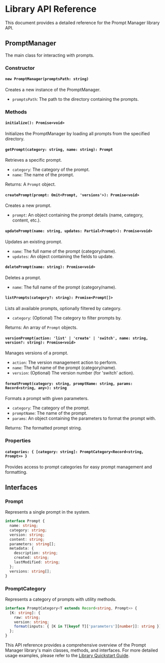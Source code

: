 # Library API Reference

This document provides a detailed reference for the Prompt Manager library API.

## PromptManager

The main class for interacting with prompts.

### Constructor

#### `new PromptManager(promptsPath: string)`

Creates a new instance of the PromptManager.

- `promptsPath`: The path to the directory containing the prompts.

### Methods

#### `initialize(): Promise<void>`

Initializes the PromptManager by loading all prompts from the specified directory.

#### `getPrompt(category: string, name: string): Prompt`

Retrieves a specific prompt.

- `category`: The category of the prompt.
- `name`: The name of the prompt.

Returns: A `Prompt` object.

#### `createPrompt(prompt: Omit<Prompt, 'versions'>): Promise<void>`

Creates a new prompt.

- `prompt`: An object containing the prompt details (name, category, content, etc.).

#### `updatePrompt(name: string, updates: Partial<Prompt>): Promise<void>`

Updates an existing prompt.

- `name`: The full name of the prompt (category/name).
- `updates`: An object containing the fields to update.

#### `deletePrompt(name: string): Promise<void>`

Deletes a prompt.

- `name`: The full name of the prompt (category/name).

#### `listPrompts(category?: string): Promise<Prompt[]>`

Lists all available prompts, optionally filtered by category.

- `category`: (Optional) The category to filter prompts by.

Returns: An array of `Prompt` objects.

#### `versionPrompt(action: 'list' | 'create' | 'switch', name: string, version?: string): Promise<void>`

Manages versions of a prompt.

- `action`: The version management action to perform.
- `name`: The full name of the prompt (category/name).
- `version`: (Optional) The version number (for 'switch' action).

#### `formatPrompt(category: string, promptName: string, params: Record<string, any>): string`

Formats a prompt with given parameters.

- `category`: The category of the prompt.
- `promptName`: The name of the prompt.
- `params`: An object containing the parameters to format the prompt with.

Returns: The formatted prompt string.

### Properties

#### `categories: { [category: string]: PromptCategory<Record<string, Prompt>> }`

Provides access to prompt categories for easy prompt management and formatting.

## Interfaces

### Prompt

Represents a single prompt in the system.

```typescript
interface Prompt {
  name: string;
  category: string;
  version: string;
  content: string;
  parameters: string[];
  metadata: {
    description: string;
    created: string;
    lastModified: string;
  };
  versions: string[];
}
```

### PromptCategory

Represents a category of prompts with utility methods.

```typescript
interface PromptCategory<T extends Record<string, Prompt>> {
  [K: string]: {
    raw: string;
    version: string;
    format(inputs: { [K in T[keyof T]['parameters'][number]]: string }): string;
  };
}
```

This API reference provides a comprehensive overview of the Prompt Manager library's main classes, methods, and interfaces. For more detailed usage examples, please refer to the [Library Quickstart Guide](./getting-started/library-quickstart.md).

